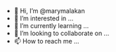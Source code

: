 - 👋 Hi, I’m @marymalakan
- 👀 I’m interested in ...
- 🌱 I’m currently learning ...
- 💞️ I’m looking to collaborate on ...
- 📫 How to reach me ...

<!---
marymalakan/marymalakan is a ✨ special ✨ repository because its `README.md` (this file) appears on your GitHub profile.
You can click the Preview link to take a look at your changes.
--->
